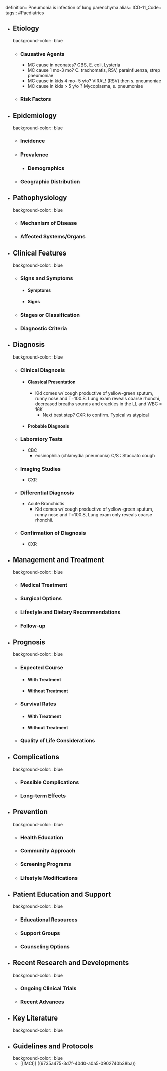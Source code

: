 definition:: Pneumonia is infection of lung parenchyma
alias::
ICD-11_Code::
tags:: #Paediatrics

- ## Etiology
  background-color:: blue
	- ### Causative Agents
		- MC cause in neonates? GBS, E. coli, Lysteria
		- MC cause 1 mo-3 mo? C. trachomatis, RSV, parainfluenza, strep pneumoniae
		- MC cause in kids 4 mo- 5 y/o? VIRAL! (RSV) then s. pneumoniae
		- MC cause in kids > 5 y/o ? Mycoplasma, s. pneumoniae
	- ### Risk Factors
- ## Epidemiology
  background-color:: blue
	- ### Incidence
	- ### Prevalence
		- ### Demographics
	- ### Geographic Distribution
- ## Pathophysiology
  background-color:: blue
	- ### Mechanism of Disease
	- ### Affected Systems/Organs
- ## Clinical Features
  background-color:: blue
	- ### Signs and Symptoms
		- #### Symptoms
		- #### Signs
	- ### Stages or Classification
	- ### Diagnostic Criteria
- ## Diagnosis
  background-color:: blue
	- ### Clinical Diagnosis
		- #### Classical Presentation
			- Kid comes w/ cough productive of yellow-green sputum, runny nose and T=100.8. Lung exam reveals coarse rhonchi, decreased breaths sounds and crackles in the LL and WBC = 16K
				- Next best step? CXR to confirm. Typical vs atypical
		- #### Probable Diagnosis
	- ### Laboratory Tests
		- CBC
			- eosinophilia (chlamydia pneumonia) C/S : Staccato cough
	- ### Imaging Studies
		- CXR
	- ### Differential Diagnosis
		- Acute Bronchiotis
			- Kid comes w/ cough productive of yellow-green sputum, runny nose and T=100.8, Lung exam only reveals coarse rhonchii.
	- ### Confirmation of Diagnosis
		- CXR
- ## Management and Treatment
  background-color:: blue
	- ### Medical Treatment
	- ### Surgical Options
	- ### Lifestyle and Dietary Recommendations
	- ### Follow-up
- ## Prognosis
  background-color:: blue
	- ### Expected Course
		- #### With Treatment
		- #### Without Treatment
	- ### Survival Rates
		- #### With Treatment
		- #### Without Treatment
	- ### Quality of Life Considerations
- ## Complications
  background-color:: blue
	- ### Possible Complications
	- ### Long-term Effects
- ## Prevention
  background-color:: blue
	- ### Health Education
	- ### Community Approach
	- ### Screening Programs
	- ### Lifestyle Modifications
- ## Patient Education and Support
  background-color:: blue
	- ### Educational Resources
	- ### Support Groups
	- ### Counseling Options
- ## Recent Research and Developments
  background-color:: blue
	- ### Ongoing Clinical Trials
	- ### Recent Advances
- ## Key Literature
  background-color:: blue
- ## Guidelines and Protocols
  background-color:: blue
	- [[IMCI]] ((6735a475-3d7f-40d0-a0a5-0902740b38ba))